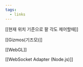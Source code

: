 ```yaml
---
tags:
  - links
---
```



[[현재 위치 기준으로 팔 각도 제어할때]]

[[Gizmos(기즈모)]]

[[WebGL]]

[[WebSocket Adapter (Node.js)]]